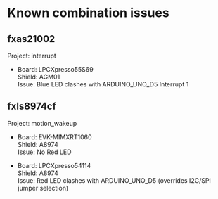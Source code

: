 # Known combination issues

## fxas21002
Project: interrupt
  - Board: LPCXpresso55S69  
    Shield: AGM01  
    Issue: Blue LED clashes with ARDUINO_UNO_D5 Interrupt 1

## fxls8974cf
Project: motion_wakeup
  - Board: EVK-MIMXRT1060  
    Shield: A8974  
    Issue: No Red LED

  - Board: LPCXpresso54114  
    Shield: A8974  
    Issue: Red LED clashes with ARDUINO_UNO_D5 (overrides I2C/SPI jumper selection)
